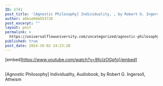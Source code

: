 ```yaml
---
ID: 1741
post_title: '[Agnostic Philosophy] Individuality, , by Robert G. Ingersoll, Atheism'
author: abbie04m553726
post_excerpt: ""
layout: post
permalink: >
  https://universalflowuniversity.com/uncategorized/agnostic-philosophy-individuality-by-robert-g-ingersoll-atheism/
published: true
post_date: 2014-10-02 14:23:28
---
```

[embed]https://www.youtube.com/watch?v=9IlcIzOGpfo[/embed]</br></br>
<p>[Agnostic Philosophy] Individuality, Audiobook, by Robert G. Ingersoll, Atheism</p>